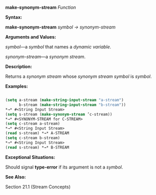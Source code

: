 **make-synonym-stream** *Function* 



**Syntax:** 



**make-synonym-stream** *symbol → synonym-stream* 



**Arguments and Values:** 



*symbol*—a *symbol* that names a *dynamic variable*. 



*synonym-stream*—a *synonym stream*. 



**Description:** 



Returns a *synonym stream* whose *synonym stream symbol* is *symbol*. 



**Examples:**
```lisp

(setq a-stream (make-string-input-stream "a-stream") 
      b-stream (make-string-input-stream "b-stream")) 
*→* #<String Input Stream> 
(setq s-stream (make-synonym-stream ’c-stream)) 
*→* #<SYNONYM-STREAM for C-STREAM> 
(setq c-stream a-stream) 
*→* #<String Input Stream> 
(read s-stream) *→* A-STREAM 
(setq c-stream b-stream) 
*→* #<String Input Stream> 
(read s-stream) *→* B-STREAM 

```
**Exceptional Situations:** 



Should signal **type-error** if its argument is not a *symbol*. 



**See Also:** 



Section 21.1 (Stream Concepts) 



